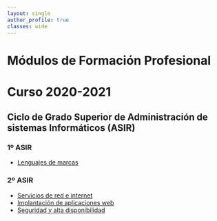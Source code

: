 ```yaml
---
layout: single
author_profile: true
classes: wide
---
```

# Módulos de Formación Profesional
# Curso 2020-2021

## Ciclo de Grado Superior de Administración de sistemas Informáticos (ASIR)

### 1º ASIR

* [Lenguajes de marcas](lmgs)

### 2º ASIR

* [Servicios de red e internet](serviciosgs)
* [Implantación de aplicaciones web](iawgs)
* [Seguridad y alta disponibilidad](seguridadgs)



<!-- # Curso 2018-2019
## Ciclo de Grado Medio de Técnico en Sistemas Microinformáticos y Redes (SMR)
### 2º SMR
* [Seguridad Informática](seguridadgm)-->
